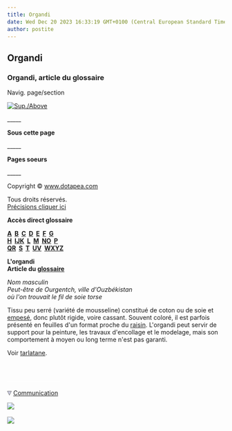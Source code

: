 ```yaml
---
title: Organdi
date: Wed Dec 20 2023 16:33:19 GMT+0100 (Central European Standard Time)
author: postite
---
```


## Organdi
### Organdi, article du glossaire
 Navig. page/section

[![Sup./Above](_derived/up_cmp_themenoir010_up.gif)](no.html)

\_\_\_\_\_

**Sous cette page**

\_\_\_\_\_

**Pages soeurs**

\_\_\_\_\_

Copyright © www.dotapea.com

Tous droits réservés.  
[Précisions cliquer ici](droitscopie.html)

**Accès direct glossaire**

**[A](a.html)  [B](b.html)  [C](c.html)  [D](d.html)  [E](e.html)  [F](f.html)  [G](g.html)  
[H](h.html)  [IJK](ijk.html)  [L](l.html)  [M](m.html)  [NO](no.html)  [P](p.html)  
[QR](qr.html)  [S](s.html)  [T](t.html)  [UV](uv.html)  [WXYZ](wxyz.html)**

**L'organdi  
Article du [glossaire](glossaire.html)**

_Nom masculin  
Peut-être de Ourgentch, ville d'Ouzbékistan  
où l'on trouvait le fil de soie torse_

Tissu peu serré (variété de mousseline) constitué de coton ou de soie et [empesé](empois.html), donc plutôt rigide, voire cassant. Souvent coloré, il est parfois présenté en feuilles d'un format proche du [raisin](raisin.html). L'organdi peut servir de support pour la peinture, les travaux d'encollage et le modelage, mais son comportement à moyen ou long terme n'est pas garanti.

Voir [tarlatane](tarlatane.html).



 

 ![](images/transparent122x1.gif)

![](images/flechebas.gif) [Communication](http://www.artrealite.com/annonceurs.htm) 

[![](https://cbonvin.fr/sites/regie.artrealite.com/visuels/campagne1.png)](index-2.html#20131014)

![](https://cbonvin.fr/sites/regie.artrealite.com/visuels/campagne2.png)